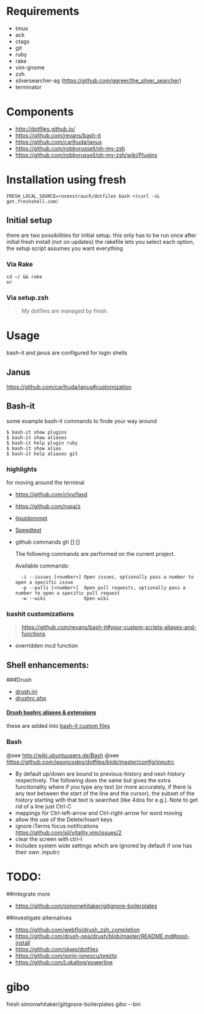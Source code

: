 # Requirements

- tmux
- ack
- ctags
- git
- ruby
- rake
- vim-gnome
- zsh
- silversearcher-ag (https://github.com/ggreer/the_silver_searcher)
- terminator

# Components

- http://dotfiles.github.io/
- https://github.com/revans/bash-it
- https://github.com/carlhuda/janus
- https://github.com/robbyrussell/oh-my-zsh
- https://github.com/robbyrussell/oh-my-zsh/wiki/Plugins

# Installation using fresh

    FRESH_LOCAL_SOURCE=rosenstrauch/dotfiles bash <(curl -sL get.freshshell.com)

## Initial setup
there are two possibilities for initial setup. this only has to be run once after initial fresh install (not on updates) the rakefile lets you select each option, the setup script assumes you want everything

### Via Rake
    cd ~/ && rake
    or
### Via setup.zsh
> My dotfiles are managed by fresh.

# Usage
bash-it and janus are configured for login shells

## Janus
https://github.com/carlhuda/janus#customization

## Bash-it

some example bash-it commands to finde your way around

    $ bash-it show plugins
    $ bash-it show aliases
    $ bash-it help plugin ruby
    $ bash-it show alias
    $ bash-it help aliases git

### highlights

for moving around the terminal
- https://github.com/clvv/fasd 
- https://github.com/rupa/z
- [liquidprompt](https://github.com/nojhan/liquidprompt)
- [Speedtest](https://github.com/sivel/speedtest-cli)
- github commands
    gh [<command>] [<number>]

    The following commands are performed on the current project.

    Available commands:

        -i --issues [<number>] Open issues, optionally pass a number to open a specific issue
        -p --pulls [<number>]  Open pull requests, optionally pass a number to open a specific pull request
        -w --wiki              Open wiki

### bashit customizations

> https://github.com/revans/bash-it#your-custom-scripts-aliases-and-functions

- overridden mcd function



## Shell enhancements:
###Drush
- [drush.ini](https://github.com/drush-ops/drush/blob/master/examples/example.drush.ini)
- [drushrc.php](https://github.com/drush-ops/drush/blob/master/examples/example.drushrc.php)

#### [Drush bashrc aliases & extensions](https://github.com/drush-ops/drush/blob/master/examples/example.bashrc)
these are added into [bash-it custom files](https://github.com/revans/bash-it#your-custom-scripts-aliases-and-functions)


### Bash
@see http://wiki.ubuntuusers.de/Bash
@see https://github.com/jasoncodes/dotfiles/blob/master/config/inputrc

- By default up/down are bound to previous-history and next-history respectively. The following does the same but gives the extra functionality where if you type any text (or more accurately, if there is any text between the start of the line and the cursor), the subset of the history starting with that text is searched (like 4dos for e.g.). Note to get rid of a line just Ctrl-C
- mappings for Ctrl-left-arrow and Ctrl-right-arrow for word moving
- allow the use of the Delete/Insert keys
- ignore iTerms focus notifications https://github.com/sjl/vitality.vim/issues/2
- clear the screen with ctrl-l
- Includes system wide settings which are ignored by default if one has their own .inputrc


# TODO:

##integrate more

- https://github.com/simonwhitaker/gitignore-boilerplates

##investigate alternatives
- https://github.com/webflo/drush_zsh_completion
- https://github.com/drush-ops/drush/blob/master/README.md#post-install
- https://github.com/skwp/dotfiles
- https://github.com/sorin-ionescu/prezto
- https://github.com/Lokaltog/powerline
# gibo
fresh simonwhitaker/gitignore-boilerplates gibo --bin
